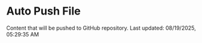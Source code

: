 # Auto Push File

Content that will be pushed to GitHub repository.
Last updated: 08/19/2025, 05:29:35 AM